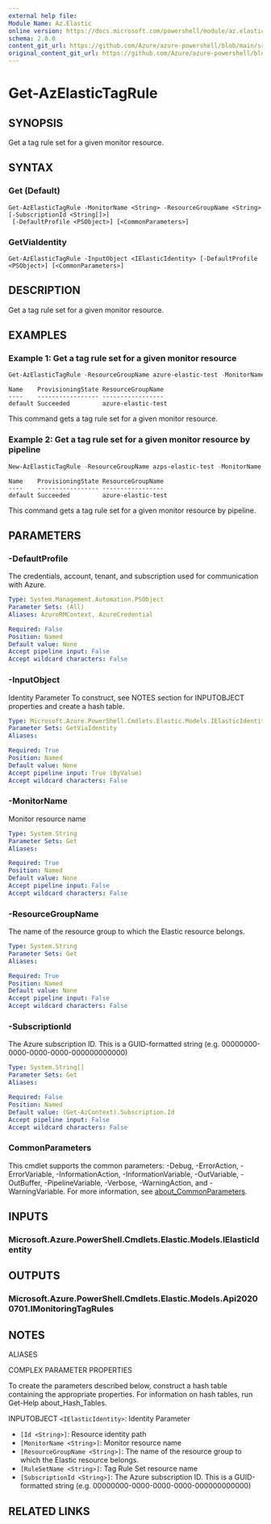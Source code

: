 ```yaml
---
external help file: 
Module Name: Az.Elastic
online version: https://docs.microsoft.com/powershell/module/az.elastic/get-azelastictagrule
schema: 2.0.0
content_git_url: https://github.com/Azure/azure-powershell/blob/main/src/Elastic/help/Get-AzElasticTagRule.md
original_content_git_url: https://github.com/Azure/azure-powershell/blob/main/src/Elastic/help/Get-AzElasticTagRule.md
---
```


# Get-AzElasticTagRule

## SYNOPSIS
Get a tag rule set for a given monitor resource.

## SYNTAX

### Get (Default)
```
Get-AzElasticTagRule -MonitorName <String> -ResourceGroupName <String> [-SubscriptionId <String[]>]
 [-DefaultProfile <PSObject>] [<CommonParameters>]
```

### GetViaIdentity
```
Get-AzElasticTagRule -InputObject <IElasticIdentity> [-DefaultProfile <PSObject>] [<CommonParameters>]
```

## DESCRIPTION
Get a tag rule set for a given monitor resource.

## EXAMPLES

### Example 1: Get a tag rule set for a given monitor resource
```powershell
Get-AzElasticTagRule -ResourceGroupName azure-elastic-test -MonitorName elastic-pwsh02
```

```output
Name    ProvisioningState ResourceGroupName
----    ----------------- -----------------
default Succeeded         azure-elastic-test
```

This command gets a tag rule set for a given monitor resource.

### Example 2: Get a tag rule set for a given monitor resource by pipeline
```powershell
New-AzElasticTagRule -ResourceGroupName azps-elastic-test -MonitorName elastic-pwsh02 | Get-AzElasticTagRule
```

```output
Name    ProvisioningState ResourceGroupName
----    ----------------- -----------------
default Succeeded         azure-elastic-test
```

This command gets a tag rule set for a given monitor resource by pipeline.

## PARAMETERS

### -DefaultProfile
The credentials, account, tenant, and subscription used for communication with Azure.

```yaml
Type: System.Management.Automation.PSObject
Parameter Sets: (All)
Aliases: AzureRMContext, AzureCredential

Required: False
Position: Named
Default value: None
Accept pipeline input: False
Accept wildcard characters: False
```

### -InputObject
Identity Parameter
To construct, see NOTES section for INPUTOBJECT properties and create a hash table.

```yaml
Type: Microsoft.Azure.PowerShell.Cmdlets.Elastic.Models.IElasticIdentity
Parameter Sets: GetViaIdentity
Aliases:

Required: True
Position: Named
Default value: None
Accept pipeline input: True (ByValue)
Accept wildcard characters: False
```

### -MonitorName
Monitor resource name

```yaml
Type: System.String
Parameter Sets: Get
Aliases:

Required: True
Position: Named
Default value: None
Accept pipeline input: False
Accept wildcard characters: False
```

### -ResourceGroupName
The name of the resource group to which the Elastic resource belongs.

```yaml
Type: System.String
Parameter Sets: Get
Aliases:

Required: True
Position: Named
Default value: None
Accept pipeline input: False
Accept wildcard characters: False
```

### -SubscriptionId
The Azure subscription ID.
This is a GUID-formatted string (e.g.
00000000-0000-0000-0000-000000000000)

```yaml
Type: System.String[]
Parameter Sets: Get
Aliases:

Required: False
Position: Named
Default value: (Get-AzContext).Subscription.Id
Accept pipeline input: False
Accept wildcard characters: False
```

### CommonParameters
This cmdlet supports the common parameters: -Debug, -ErrorAction, -ErrorVariable, -InformationAction, -InformationVariable, -OutVariable, -OutBuffer, -PipelineVariable, -Verbose, -WarningAction, and -WarningVariable. For more information, see [about_CommonParameters](http://go.microsoft.com/fwlink/?LinkID=113216).

## INPUTS

### Microsoft.Azure.PowerShell.Cmdlets.Elastic.Models.IElasticIdentity

## OUTPUTS

### Microsoft.Azure.PowerShell.Cmdlets.Elastic.Models.Api20200701.IMonitoringTagRules

## NOTES

ALIASES

COMPLEX PARAMETER PROPERTIES

To create the parameters described below, construct a hash table containing the appropriate properties. For information on hash tables, run Get-Help about_Hash_Tables.


INPUTOBJECT `<IElasticIdentity>`: Identity Parameter
  - `[Id <String>]`: Resource identity path
  - `[MonitorName <String>]`: Monitor resource name
  - `[ResourceGroupName <String>]`: The name of the resource group to which the Elastic resource belongs.
  - `[RuleSetName <String>]`: Tag Rule Set resource name
  - `[SubscriptionId <String>]`: The Azure subscription ID. This is a GUID-formatted string (e.g. 00000000-0000-0000-0000-000000000000)

## RELATED LINKS

